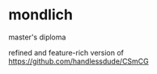 # mondlich
master's diploma

refined and feature-rich version of https://github.com/handlessdude/CSmCG
